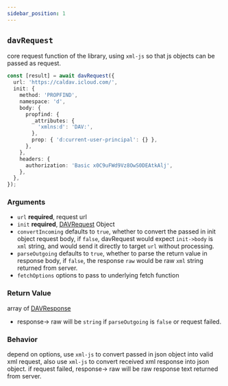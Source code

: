 ```yaml
---
sidebar_position: 1
---
```


## `davRequest`

core request function of the library,
using `xml-js` so that js objects can be passed as request.

```ts
const [result] = await davRequest({
  url: 'https://caldav.icloud.com/',
  init: {
    method: 'PROPFIND',
    namespace: 'd',
    body: {
      propfind: {
        _attributes: {
          'xmlns:d': 'DAV:',
        },
        prop: { 'd:current-user-principal': {} },
      },
    },
    headers: {
      authorization: 'Basic x0C9uFWd9Vz8OwS0DEAtkAlj',
    },
  },
});
```

### Arguments

- `url` **required**, request url
- `init` **required**, [DAVRequest](davRequest.md) Object
- `convertIncoming` defaults to `true`, whether to convert the passed in init object request body, if `false`, davRequest would expect `init->body` is `xml` string, and would send it directly to target `url` without processing.
- `parseOutgoing` defaults to `true`, whether to parse the return value in response body, if `false`, the response `raw` would be raw `xml` string returned from server.
- `fetchOptions` options to pass to underlying fetch function

### Return Value

array of [DAVResponse](../types/DAVResponse.md)

- response-> raw will be `string` if `parseOutgoing` is `false` or request failed.

### Behavior

depend on options, use `xml-js` to convert passed in json object into valid xml request,
also use `xml-js` to convert received xml response into json object.
if request failed, response-> raw will be raw response text returned from server.
